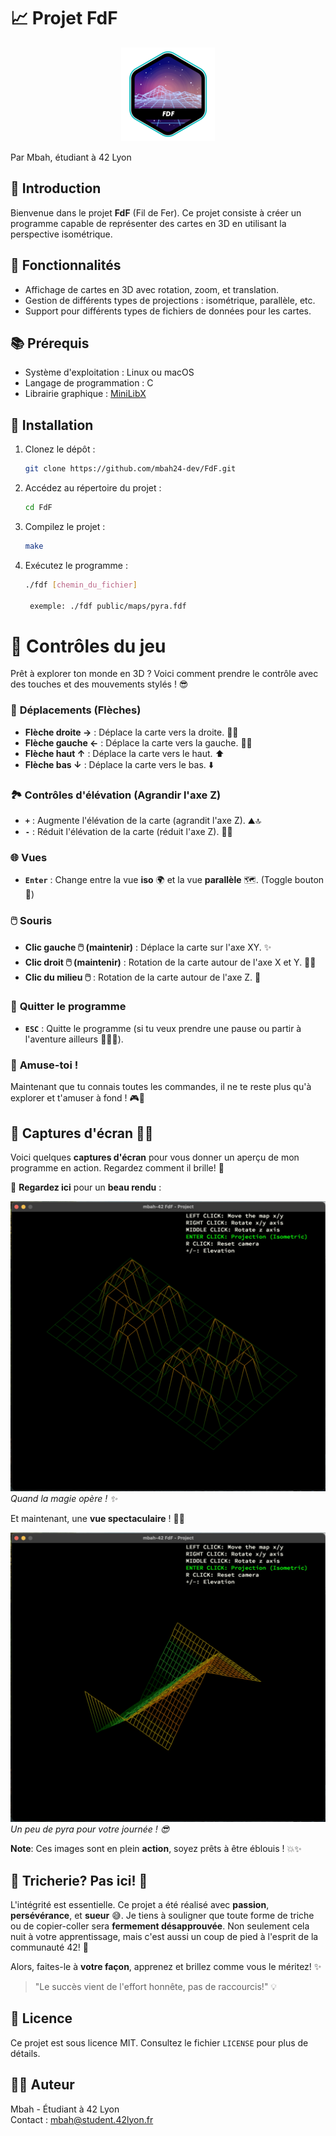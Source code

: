 # 📈 Projet FdF

<p align="center">
  <img src="https://github.com/mbah24-dev/mbah24-dev/blob/main/42_badges/fdfe.png" alt="FDF 42 project badge"/>
</p>

Par Mbah, étudiant à 42 Lyon

## 🌟 Introduction

Bienvenue dans le projet **FdF** (Fil de Fer). Ce projet consiste à créer un programme capable de représenter des cartes en 3D en utilisant la perspective isométrique.

## 🔧 Fonctionnalités

- Affichage de cartes en 3D avec rotation, zoom, et translation.
- Gestion de différents types de projections : isométrique, parallèle, etc.
- Support pour différents types de fichiers de données pour les cartes.

## 📚 Prérequis

- Système d'exploitation : Linux ou macOS
- Langage de programmation : C
- Librairie graphique : [MiniLibX](https://www.mlx.org/)

## 🚀 Installation

1. Clonez le dépôt :
   ```bash
   git clone https://github.com/mbah24-dev/FdF.git
   ```
2. Accédez au répertoire du projet :
   ```bash
   cd FdF
   ```
3. Compilez le projet :
   ```bash
   make
   ```
4. Exécutez le programme :
   ```bash
   ./fdf [chemin_du_fichier]
   
   	exemple: ./fdf public/maps/pyra.fdf
   ```

# 🚀 Contrôles du jeu

Prêt à explorer ton monde en 3D ? Voici comment prendre le contrôle avec des touches et des mouvements stylés ! 😎

### 🧭 **Déplacements** (Flèches)
- **Flèche droite →** : Déplace la carte vers la droite. 🏃‍♂️
- **Flèche gauche ←** : Déplace la carte vers la gauche. 🏃‍♀️
- **Flèche haut ↑** : Déplace la carte vers le haut. ⬆️
- **Flèche bas ↓** : Déplace la carte vers le bas. ⬇️

### 🏞️ **Contrôles d'élévation (Agrandir l'axe Z)**
- **`+`** : Augmente l'élévation de la carte (agrandit l'axe Z). ⛰️🔝
- **`-`** : Réduit l'élévation de la carte (réduit l'axe Z). 🌄🔽

### 🌐 **Vues**
- **`Enter`** : Change entre la vue **iso** 🌍 et la vue **parallèle** 🗺️. (Toggle bouton 🔄)

### 🖱️ **Souris**
- **Clic gauche 🖱️ (maintenir)** : Déplace la carte sur l'axe XY. ✨
- **Clic droit 🖱️ (maintenir)** : Rotation de la carte autour de l'axe X et Y. 🔄🌀
- **Clic du milieu 🖱️** : Rotation de la carte autour de l'axe Z. 🔁

### 🚪 **Quitter le programme**
- **`ESC`** : Quitte le programme (si tu veux prendre une pause ou partir à l'aventure ailleurs 🚶‍♂️💨).

### 🎉 **Amuse-toi !**
Maintenant que tu connais toutes les commandes, il ne te reste plus qu'à explorer et t'amuser à fond ! 🎮🎉


## 🎨 **Captures d'écran** 📸✨

Voici quelques **captures d'écran** pour vous donner un aperçu de mon programme en action. Regardez comment il brille! 🌟

🎉 **Regardez ici** pour un **beau rendu** :

![Capture d'écran 1](./public/screenshots/42.JPG)  
*Quand la magie opère ! ✨*

Et maintenant, une **vue spectaculaire** ! 🌋🔥

![Capture d'écran 2](./public/screenshots/pyra.JPG)  
*Un peu de pyra pour votre journée ! 😎*

**Note**: Ces images sont en plein **action**, soyez prêts à être éblouis ! 💥✨
## 🚫 **Tricherie? Pas ici!** 🚫

L'intégrité est essentielle. Ce projet a été réalisé avec **passion**, **persévérance**, et **sueur** 😅. Je tiens à souligner que toute forme de triche ou de copier-coller sera **fermement désapprouvée**. Non seulement cela nuit à votre apprentissage, mais c'est aussi un coup de pied à l'esprit de la communauté 42! 💪

Alors, faites-le à **votre façon**, apprenez et brillez comme vous le méritez! ✨

> "Le succès vient de l'effort honnête, pas de raccourcis!" 💡



## 📝 Licence

Ce projet est sous licence MIT. Consultez le fichier `LICENSE` pour plus de détails.

## 👨‍💻 Auteur

Mbah - Étudiant à 42 Lyon  
Contact : [mbah@student.42lyon.fr](mbah@student.42lyon.fr)
